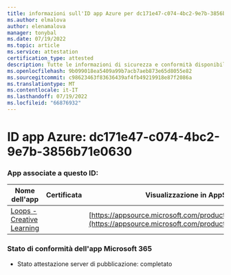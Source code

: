 ```yaml
---
title: informazioni sull'ID app Azure per dc171e47-c074-4bc2-9e7b-3856b71e0630
ms.author: elmalova
author: elenamalova
manager: tonybal
ms.date: 07/19/2022
ms.topic: article
ms.service: attestation
certification_type: attested
description: Tutte le informazioni di sicurezza e conformità disponibili per dc171e47-c074-4bc2-9e7b-3856b71e0630.
ms.openlocfilehash: 9b099018ea5409a99b7acb7aeb873e65d8055e82
ms.sourcegitcommit: c98623463f83636439af4fb49219918e87f2086a
ms.translationtype: MT
ms.contentlocale: it-IT
ms.lasthandoff: 07/19/2022
ms.locfileid: "66876932"
---
```

# <a name="azure-app-id-dc171e47-c074-4bc2-9e7b-3856b71e0630"></a>ID app Azure: dc171e47-c074-4bc2-9e7b-3856b71e0630


### <a name="apps-associated-with-this-id"></a>App associate a questo ID:
| **Nome dell'app** | **Certificata** | **Visualizzazione in AppSource** |
|--------------|---------------|-----------------------|
| [Loops - Creative Learning](../forward/WA200003074.md) |  | [https://appsource.microsoft.com/product/office/WA200003074](https://appsource.microsoft.com/product/office/WA200003074) |

### <a name="microsoft-365-app-compliance-status"></a>Stato di conformità dell'app Microsoft 365
- Stato attestazione server di pubblicazione: completato
